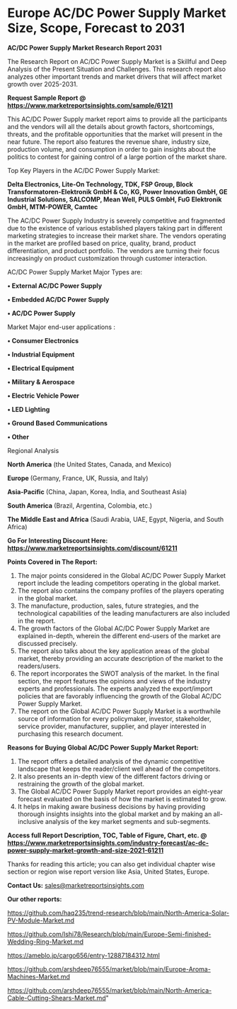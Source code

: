 # Europe AC/DC Power Supply Market Size, Scope, Forecast to 2031

<strong>AC/DC Power Supply Market Research Report 2031</strong>

The Research Report on AC/DC Power Supply Market is a Skillful and Deep Analysis of the Present Situation and Challenges. This research report also analyzes other important trends and market drivers that will affect market growth over 2025-2031.

<strong>Request Sample Report @ <a href=https://www.marketreportsinsights.com/sample/61211>https://www.marketreportsinsights.com/sample/61211</a></strong>

This AC/DC Power Supply market report aims to provide all the participants and the vendors will all the details about growth factors, shortcomings, threats, and the profitable opportunities that the market will present in the near future. The report also features the revenue share, industry size, production volume, and consumption in order to gain insights about the politics to contest for gaining control of a large portion of the market share.

Top Key Players in the AC/DC Power Supply Market:

<strong>Delta Electronics, Lite-On Technology, TDK, FSP Group, Block Transformatoren-Elektronik GmbH & Co, KG, Power Innovation GmbH, GE Industrial Solutions, SALCOMP, Mean Well, PULS GmbH, FuG Elektronik GmbH, MTM-POWER, Camtec</strong>

The AC/DC Power Supply Industry is severely competitive and fragmented due to the existence of various established players taking part in different marketing strategies to increase their market share. The vendors operating in the market are profiled based on price, quality, brand, product differentiation, and product portfolio. The vendors are turning their focus increasingly on product customization through customer interaction.

AC/DC Power Supply Market Major Types are:

<strong>• External AC/DC Power Supply

• Embedded AC/DC Power Supply

• AC/DC Power Supply</strong>

Market Major end-user applications :

<strong>• Consumer Electronics

• Industrial Equipment

• Electrical Equipment

• Military & Aerospace

• Electric Vehicle Power

• LED Lighting

• Ground Based Communications

• Other</strong>

Regional Analysis

</u><strong><b>North America</b></strong> (the United States, Canada, and Mexico)

<strong><b>Europe </b></strong>(Germany, France, UK, Russia, and Italy)

<strong><b>Asia-Pacific</b></strong> (China, Japan, Korea, India, and Southeast Asia)

<strong><b>South America</b></strong> (Brazil, Argentina, Colombia, etc.)

<strong><b>The Middle East and Africa</b></strong> (Saudi Arabia, UAE, Egypt, Nigeria, and South Africa)

<strong>Go For Interesting Discount Here: <a href=https://www.marketreportsinsights.com/discount/61211>https://www.marketreportsinsights.com/discount/61211</a></strong>

<strong>Points Covered in The Report:</strong>
<ol>
  <li>The major points considered in the Global AC/DC Power Supply Market report include the leading competitors operating in the global market.</li>
  <li>The report also contains the company profiles of the players operating in the global market.</li>
  <li>The manufacture, production, sales, future strategies, and the technological capabilities of the leading manufacturers are also included in the report.</li>
  <li>The growth factors of the Global AC/DC Power Supply Market are explained in-depth, wherein the different end-users of the market are discussed precisely.</li>
  <li>The report also talks about the key application areas of the global market, thereby providing an accurate description of the market to the readers/users.</li>
  <li>The report incorporates the SWOT analysis of the market. In the final section, the report features the opinions and views of the industry experts and professionals. The experts analyzed the export/import policies that are favorably influencing the growth of the Global AC/DC Power Supply Market.</li>
  <li>The report on the Global AC/DC Power Supply Market is a worthwhile source of information for every policymaker, investor, stakeholder, service provider, manufacturer, supplier, and player interested in purchasing this research document.</li>
</ol>
<strong>Reasons for Buying Global AC/DC Power Supply Market Report:</strong>

<ol>
  <li>The report offers a detailed analysis of the dynamic competitive landscape that keeps the reader/client well ahead of the competitors.</li>
  <li>It also presents an in-depth view of the different factors driving or restraining the growth of the global market.</li>
  <li>The Global AC/DC Power Supply Market report provides an eight-year forecast evaluated on the basis of how the market is estimated to grow.</li>
  <li>It helps in making aware business decisions by having providing thorough insights insights into the global market and by making an all-inclusive analysis of the key market segments and sub-segments.</li>
</ol>
<strong>Access full Report Description, TOC, Table of Figure, Chart, etc. @ <a href=https://www.marketreportsinsights.com/industry-forecast/ac-dc-power-supply-market-growth-and-size-2021-61211>https://www.marketreportsinsights.com/industry-forecast/ac-dc-power-supply-market-growth-and-size-2021-61211</a></strong>


Thanks for reading this article; you can also get individual chapter wise section or region wise report version like Asia, United States, Europe.

<strong>Contact Us:</strong>
sales@marketreportsinsights.com

<strong>Our other reports:</strong>

<a href=https://github.com/haq235/trend-research/blob/main/North-America-Solar-PV-Module-Market.md>https://github.com/haq235/trend-research/blob/main/North-America-Solar-PV-Module-Market.md</a>

<a href=https://github.com/Ishi78/Research/blob/main/Europe-Semi-finished-Wedding-Ring-Market.md>https://github.com/Ishi78/Research/blob/main/Europe-Semi-finished-Wedding-Ring-Market.md</a>

<a href=https://ameblo.jp/cargo656/entry-12887184312.html>https://ameblo.jp/cargo656/entry-12887184312.html</a>

<a href=https://github.com/arshdeep76555/market/blob/main/Europe-Aroma-Machines-Market.md>https://github.com/arshdeep76555/market/blob/main/Europe-Aroma-Machines-Market.md</a>

<a href=https://github.com/arshdeep76555/market/blob/main/North-America-Cable-Cutting-Shears-Market.md>https://github.com/arshdeep76555/market/blob/main/North-America-Cable-Cutting-Shears-Market.md</a>"
